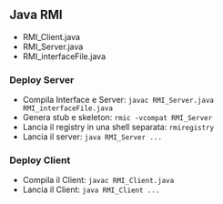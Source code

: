 ## Java RMI

* RMI_Client.java
* RMI_Server.java
* RMI_interfaceFile.java

### Deploy Server 
- Compila Interface e Server: `javac RMI_Server.java RMI_interfaceFile.java`
- Genera stub e skeleton: `rmic -vcompat RMI_Server`
- Lancia il registry in una shell separata: `rmiregistry`
- Lancia il server: `java RMI_Server ...`

### Deploy Client
- Compila il Client: `javac RMI_Client.java`
- Lancia il Client: `java RMI_Client ...`